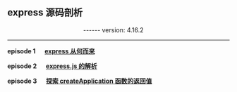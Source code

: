 ## express 源码剖析
&emsp;&emsp;&emsp;&emsp;&emsp;&emsp;&emsp;&emsp;&emsp;&emsp;&emsp;&emsp; ------ version: 4.16.2

- - - 

**episode 1 &emsp;
[express 从何而来](https://github.com/foobull/explore-express/blob/master/collection/episode1.md)**

**episode 2 &emsp;
[express.js 的解析](https://github.com/foobull/explore-express/blob/master/collection/episode2.md)**

**episode 3 &emsp;
[探索 createApplication 函数的返回值](https://github.com/foobull/explore-express/blob/master/collection/episode3.md)**





